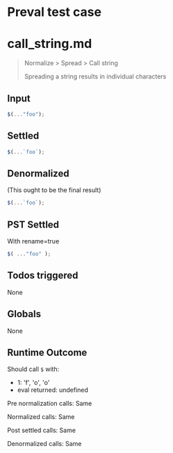 # Preval test case

# call_string.md

> Normalize > Spread > Call string
>
> Spreading a string results in individual characters

## Input

`````js filename=intro
$(..."foo");
`````


## Settled


`````js filename=intro
$(...`foo`);
`````


## Denormalized
(This ought to be the final result)

`````js filename=intro
$(...`foo`);
`````


## PST Settled
With rename=true

`````js filename=intro
$( ..."foo" );
`````


## Todos triggered


None


## Globals


None


## Runtime Outcome


Should call `$` with:
 - 1: 'f', 'o', 'o'
 - eval returned: undefined

Pre normalization calls: Same

Normalized calls: Same

Post settled calls: Same

Denormalized calls: Same

